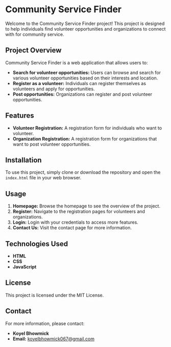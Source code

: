 # Community Service Finder

Welcome to the Community Service Finder project! This project is designed to help individuals find volunteer opportunities and organizations to connect with for community service.

## Project Overview

Community Service Finder is a web application that allows users to:

- **Search for volunteer opportunities:** Users can browse and search for various volunteer opportunities based on their interests and location.
- **Register as a volunteer:** Individuals can register themselves as volunteers and apply for opportunities.
- **Post opportunities:** Organizations can register and post volunteer opportunities.

## Features

- **Volunteer Registration:** A registration form for individuals who want to volunteer.
- **Organization Registration:** A registration form for organizations that want to post volunteer opportunities.

## Installation

To use this project, simply clone or download the repository and open the `index.html` file in your web browser.

## Usage

1. **Homepage:** Browse the homepage to see the overview of the project.
2. **Register:** Navigate to the registration pages for volunteers and organizations.
3. **Login:** Login with your credentials to access more features.
4. **Contact Us:** Visit the contact page for more information.

## Technologies Used

- **HTML**
- **CSS**
- **JavaScript**

## License

This project is licensed under the MIT License.

## Contact

For more information, please contact:

- **Koyel Bhowmick**
- **Email:** koyelbhowmick067@gmail.com
